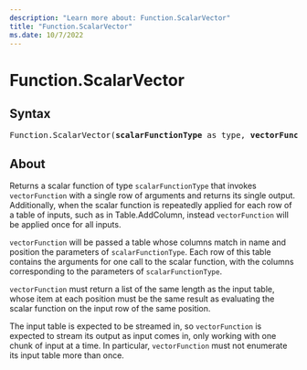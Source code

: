 ```yaml
---
description: "Learn more about: Function.ScalarVector"
title: "Function.ScalarVector"
ms.date: 10/7/2022
---
```

# Function.ScalarVector

## Syntax

<pre>
Function.ScalarVector(<b>scalarFunctionType</b> as type, <b>vectorFunction</b> as function) as function
</pre>

## About

Returns a scalar function of type `scalarFunctionType` that invokes `vectorFunction` with a single row of arguments and returns its single output. Additionally, when the scalar function is repeatedly applied for each row of a table of inputs, such as in Table.AddColumn, instead `vectorFunction` will be applied once for all inputs.

`vectorFunction` will be passed a table whose columns match in name and position the parameters of `scalarFunctionType`. Each row of this table contains the arguments for one call to the scalar function, with the columns corresponding to the parameters of `scalarFunctionType`.

`vectorFunction` must return a list of the same length as the input table, whose item at each position must be the same result as evaluating the scalar function on the input row of the same position.

The input table is expected to be streamed in, so `vectorFunction` is expected to stream its output as input comes in, only working with one chunk of input at a time. In particular, `vectorFunction` must not enumerate its input table more than once.
